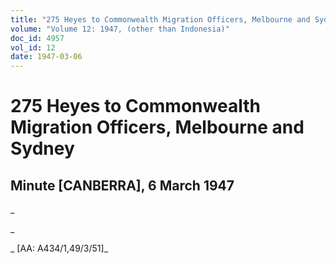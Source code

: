 ```yaml
---
title: "275 Heyes to Commonwealth Migration Officers, Melbourne and Sydney"
volume: "Volume 12: 1947, (other than Indonesia)"
doc_id: 4957
vol_id: 12
date: 1947-03-06
---
```


# 275 Heyes to Commonwealth Migration Officers, Melbourne and Sydney

## Minute [CANBERRA], 6 March 1947

_

_

_ [AA: A434/1,49/3/51]_
